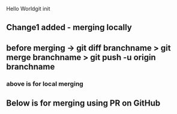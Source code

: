 Hello Worldgit init
## Change1 added - merging locally
## before  merging -> git diff branchname > git merge branchname > git push -u origin branchname 
### above is for local merging

## Below is for merging using PR on GitHub